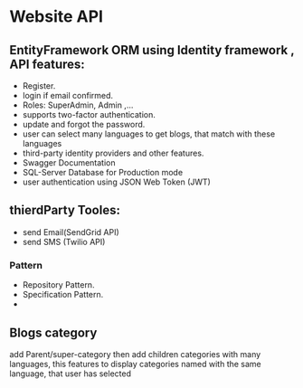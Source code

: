 # Website API

## EntityFramework ORM using Identity framework , API features:
- Register.
- login if email confirmed.
- Roles: SuperAdmin, Admin ,...
- supports two-factor authentication.
- update and forgot the password.
- user can select many languages to get blogs, that match with these languages
- third-party identity providers and other features.
- Swagger Documentation
- SQL-Server Database for Production mode
- user authentication using JSON Web Token (JWT)

## thierdParty Tooles:
- send Email(SendGrid API) 
- send SMS (Twilio API) 

### Pattern
- Repository Pattern.
- Specification Pattern.
- 
## Blogs category
add Parent/super-category then add children categories with many languages, this features to display categories named with the same language, that user has selected
